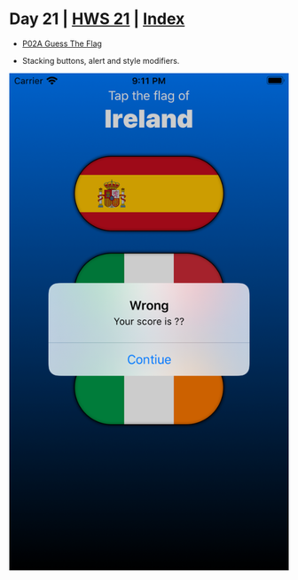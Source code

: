 # Day 21 | [HWS 21](https://www.hackingwithswift.com/100/swiftui/21) | [Index](https://github.com/JulesMoorhouse/100DaysOfSwiftUI/blob/main/README.md)

- [P02A Guess The Flag](https://github.com/JulesMoorhouse/100DaysOfSwiftUI/tree/main/P02A%20Guess%20The%20Flag/P02A%20Guess%20The%20Flag/ContentView.swift) 

- Stacking buttons, alert and style modifiers.

<img src="../Images/day21.png">